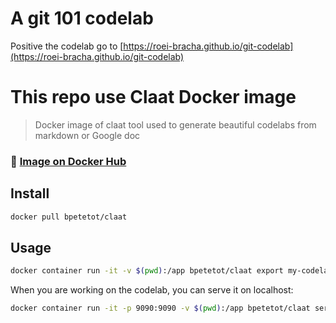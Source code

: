 # A git 101 codelab

Positive
the codelab go to [https://roei-bracha.github.io/git-codelab](https://roei-bracha.github.io/git-codelab)

# This repo use Claat Docker image 

> Docker image of claat tool used to generate beautiful codelabs from markdown or Google doc

### 🐳 [Image on Docker Hub](https://hub.docker.com/r/bpetetot/claat)

## Install

```sh
docker pull bpetetot/claat
```

## Usage

```sh
docker container run -it -v $(pwd):/app bpetetot/claat export my-codelab.md
```

When you are working on the codelab, you can serve it on localhost:

```sh
docker container run -it -p 9090:9090 -v $(pwd):/app bpetetot/claat serve -addr 0.0.0.0:9090 my-codelab.md
```
